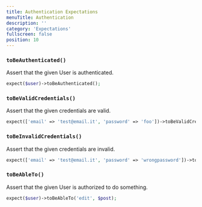 ```yaml
---
title: Authentication Expectations
menuTitle: Authentication
description: ''
category: 'Expectations'
fullscreen: false
position: 10
---
```


### `toBeAuthenticated()`

Assert that the given User is authenticated.

```php
expect($user)->toBeAuthenticated();
 ```

### `toBeValidCredentials()`

Assert that the given credentials are valid.

```php
expect(['email' => 'test@email.it', 'password' => 'foo'])->toBeValidCredentials();
 ```

### `toBeInvalidCredentials()`

Assert that the given credentials are invalid.

```php
expect(['email' => 'test@email.it', 'password' => 'wrongpassword'])->toBeInvalidCredentials();
 ```

### `toBeAbleTo()`

Assert that the given User is authorized to do something.

```php
expect($user)->toBeAbleTo('edit', $post);
 ```
